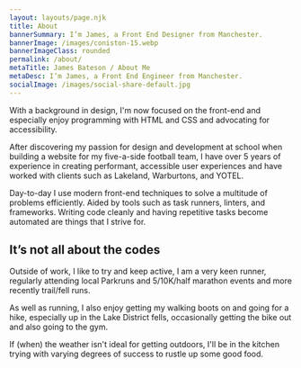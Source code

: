 ```yaml
---
layout: layouts/page.njk
title: About
bannerSummary: I’m James, a Front End Designer from Manchester.
bannerImage: /images/coniston-15.webp
bannerImageClass: rounded
permalink: /about/
metaTitle: James Bateson / About Me
metaDesc: I’m James, a Front End Engineer from Manchester.
socialImage: /images/social-share-default.jpg
---
```

With a background in design, I'm now focused on the front-end and especially enjoy programming with HTML and CSS and advocating for accessibility.

After discovering my passion for design and development at school when building a website for my five-a-side football team, I have over 5 years of experience in creating performant, accessible user experiences and have worked with clients such as Lakeland, Warburtons, and YOTEL.

Day-to-day I use modern front-end techniques to solve a multitude of problems efficiently. Aided by tools such as task runners, linters, and frameworks. Writing code cleanly and having repetitive tasks become automated are things that I strive for.

## It’s not all about the codes

Outside of work, I like to try and keep active, I am a very keen runner, regularly attending local Parkruns and 5/10K/half marathon events and more recently trail/fell runs.

As well as running, I also enjoy getting my walking boots on and going for a hike, especially up in the Lake District fells, occasionally getting the bike out and also going to the gym.

If (when) the weather isn't ideal for getting outdoors, I'll be in the kitchen trying with varying degrees of success to rustle up some good food.